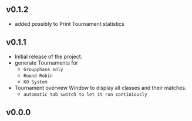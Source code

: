 ## v0.1.2
- added possibly to Print Tournament statistics

## v0.1.1
- Initial release of the project.
- generate Tournaments for
  - `Groupphase only`
  - `Round Robin`
  - `KO System`
- Tournament overview Window to display all classes and their matches.
  - `automatic tab switch to let it run continiously`




## v0.0.0
